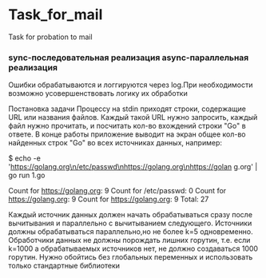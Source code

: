 # Task_for_mail
Task for probation to mail

<h3>sync-последовательная реализация
async-параллельная реализация
</h3>

Ошибки обрабатываются и логгируются через log.При необходимости возможно усовершенствовать
логику их обработки

Постановка задачи
Процессу на stdin приходят строки, содержащие URL или названия файлов. 
Каждый такой URL нужно запросить, каждый файл нужно прочитать, 
и посчитать кол-во вхождений строки "Go" в ответе. 
В конце работы приложение выводит на экран общее кол-во найденных строк "Go" 
во всех источниках данных, например:

$ echo -e 'https://golang.org\n/etc/passwd\nhttps://golang.org\nhttps://golan g.org' | go run 1.go

Count for https://golang.org: 9
Count for /etc/passwd: 0
Count for https://golang.org: 9
Count for https://golang.org: 9
Total: 27

Каждый источник данных должен начать обрабатываться сразу после вычитывания и 
параллельно с вычитыванием следующего. 
Источники должны обрабатываться параллельно,но не более k=5 одновременно. 
Обработчики данных не должны порождать лишних горутин, т.е. 
если k=1000 а обрабатываемых источников нет, не должно создаваться 1000 горутин. 
Нужно обойтись без глобальных переменных и использовать только стандартные библиотеки